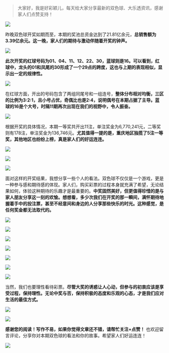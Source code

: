 > 大家好，我是好彩颖儿，每天给大家分享最新的双色球、大乐透资讯，感谢家人们点赞支持！

![](https://cdn.jsdelivr.net/gh/wangwenjie1314/PicCDN/2024-9-25/1727219891227-image.png)

昨晚双色球开奖如期而至，本期的奖池总资金达到了21.81亿余元，**总销售额为3.39亿余元。这一晚，家人们的期待与激动伴随着开奖的钟声。**

![](https://cdn.jsdelivr.net/gh/wangwenjie1314/PicCDN/2024-9-25/1727219989111-image.png)

**此次开奖的红球号码为01、04、11、12、22、30，蓝球则是16。可以看到，红球中，龙头的01和凤尾的30形成了一个29点的跨度，这也与上期的表现相似，显示出一定的规律性。**

![](https://cdn.jsdelivr.net/gh/wangwenjie1314/PicCDN/2024-9-25/1727219947867-image.png)


在红球方面，开出的号码包含了两组同尾号和一组连号，**整体分布相对均衡，三区的比例为3:2:1，且小号占优，奇偶比也是2:4，说明偶号在本期占据了主导。蓝球的16是个大号，时隔11期再次出现在我们的视野中，令人振奋。**

![](https://cdn.jsdelivr.net/gh/wangwenjie1314/PicCDN/2024-9-25/1727219967036-image.png)


根据开奖的具体情况，本期一等奖共开出11注，单注奖金为6,770,241元，二等奖则有178注，单注奖金为136,746元。**尤其值得一提的是，重庆地区独揽了5注一等奖，其他地区也纷纷上榜，真是家人们的好运连连。**

![](https://cdn.jsdelivr.net/gh/wangwenjie1314/PicCDN/2024-9-25/1727220191831-image.png)

![](https://cdn.jsdelivr.net/gh/wangwenjie1314/PicCDN/2024-9-25/1727220198876-image.png)


![](https://cdn.jsdelivr.net/gh/wangwenjie1314/PicCDN/2024-9-25/1727220206487-image.png)



面对这样的开奖结果，我想分享一些个人的看法。双色球不仅仅是一个游戏，更是一种参与感和期待感的体现。家人们，购买彩票的过程本身就充满了希望，无论结果如何，体验这种期待的乐趣才是最重要的。**中奖固然美好，但更值得珍惜的是与家人朋友分享这一刻的欢愉。想想看，多少次我们在开奖的那一瞬间，满怀期待地握着手中的投注票，甚至不经意间和身边的人分享那些快乐的时光。这种感觉，是任何奖金都无法取代的。**

![](https://cdn.jsdelivr.net/gh/wangwenjie1314/PicCDN/2024-9-25/1727220217644-image.png)

![](https://cdn.jsdelivr.net/gh/wangwenjie1314/PicCDN/2024-9-25/1727220224889-image.png)


![](https://cdn.jsdelivr.net/gh/wangwenjie1314/PicCDN/2024-9-25/1727220233211-image.png)

![](https://cdn.jsdelivr.net/gh/wangwenjie1314/PicCDN/2024-9-25/1727220241398-image.png)


![](https://cdn.jsdelivr.net/gh/wangwenjie1314/PicCDN/2024-9-25/1727220278729-image.png)

![](https://cdn.jsdelivr.net/gh/wangwenjie1314/PicCDN/2024-9-25/1727220286939-image.png)

![](https://cdn.jsdelivr.net/gh/wangwenjie1314/PicCDN/2024-9-25/1727220302167-image.png)

当然，我们也要理性看待彩票。**尽管大奖的诱惑让人心动，但参与的初衷应该是享受过程，保持理性。无论中奖与否，保持积极的态度和乐观的心态，才是我们应对生活的最佳方式。**


![](https://cdn.jsdelivr.net/gh/wangwenjie1314/PicCDN/2024-9-25/1727220024939-image.png)


![](https://cdn.jsdelivr.net/gh/wangwenjie1314/PicCDN/2024-9-25/1727220109739-image.png)

**感谢您的阅读！写作不易，如果你觉得文章还不错，请帮忙关注+点赞！** 也欢迎留言评论，分享你对本期双色球的看法和你的故事。希望家人们好运连连！

![](https://cdn.jsdelivr.net/gh/wangwenjie1314/PicCDN/2024-9-25/1727220143226-image.png)



